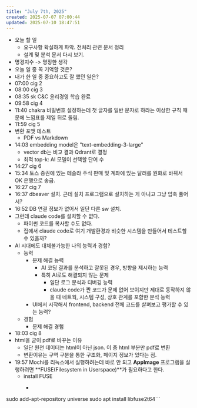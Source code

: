 ```yaml
---
title: "July 7th, 2025"
created: 2025-07-07 07:00:44
updated: 2025-07-10 18:47:51
---
```

  * 오늘 할 일
    * 요구사항 확실하게 파악. 전처리 관련 문서 정리
    * 설계 및 분석 문서 다시 보기.
  * 명경지수 -> 명징한 생각
  * 오늘 일 중 꼭 기억할 것은?
  * 내가 한 일 중 중요하고도 잘 했던 일은?
  * 07:00 cig 2
  * 08:00 cig 3
  * 08:35 sk C&C 윤리경영 학습 완료
  * 09:58 cig 4
  * 11:40 chakra 비밀번호 설정하는데 첫 글자를 일반 문자로 하라는 이상한 규칙 때문에 느낌표를 제일 뒤로 돌림.
  * 11:59 cig 5
  * 변환 포맷 테스트
    * PDF vs Markdown
  * 14:03 embedding model은 "text-embedding-3-large"
    * vector db는 비교 결과 Qdrant로 결정
    * 최적 top-k: AI 모델이 선택할 단어 수
  * 14:27 cig 6
  * 15:34 토스 증권에 있는 테슬라 주식 판매 및 계좌에 있는 달러를 원화로 바꿔서 OK 은행으로 송금.
  * 16:27 cig 7
  * 16:37 dbeaver 설치. 근데 설치 프로그램으로 설치하는 게 아니고 그냥 압축 풀어서?
  * 16:52 DB 연결 정보가 없어서 일단 다른 sw 설치.
  * 그런데 claude code를 설치할 수 없다.
    * 파이썬 코드를 복사할 수도 없다.
    * 집에서 claude code로 여기 개발환경과 비슷한 시스템을 만들어서 테스트할 수 있을까?
  * AI 시대에도 대체불가능한 나의 능력과 경험?
    * 능력
      * 문제 해결 능력
        * AI 코딩 결과를 분석하고 잘못된 경우, 방향을 제시하는 능력
        * 특히 AI로도 해결되지 않는 문제
          * 일단 로그 분석과 디버깅 능력
          * claude code가 짠 코드가 문제 없어 보이지만 제대로 동작하지 않을 때 네트웍, 시스템 구성, 상호 관계를 포함한 분석 능력
      * UI에서 시작해서 frontend, backend 전체 코드를 살펴보고 평가할 수 있는 능력?
    * 경험
      * 문제 해결 경험
  * 18:03 cig 8
  * html을 굳이 pdf로 바꾸는 이유
    * 일단 원천 데이터는 html이 아닌 json. 이 중 html 부분만 pdf로 변환
    * 변환이유는 구역 구분을 통한 구조화, 페이지 정보가 있다는 점.
  * 19:57 Mochi를 리눅스에서 실행하려는데 바로 안 되고 **AppImage** 프로그램을 실행하려면 **FUSE(Filesystem in Userspace)**가 필요하다고 한다.
    * install FUSE
      * ```shell
sudo add-apt-repository universe 
sudo apt install libfuse2t64```
